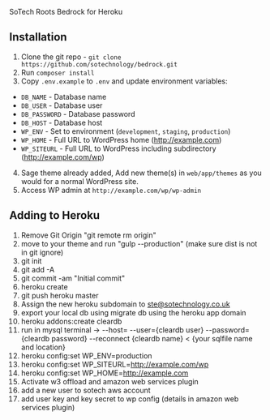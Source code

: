SoTech Roots Bedrock for Heroku


## Installation

1. Clone the git repo - `git clone https://github.com/sotechnology/bedrock.git`
2. Run `composer install`
3. Copy `.env.example` to `.env` and update environment variables:
  * `DB_NAME` - Database name
  * `DB_USER` - Database user
  * `DB_PASSWORD` - Database password
  * `DB_HOST` - Database host
  * `WP_ENV` - Set to environment (`development`, `staging`, `production`)
  * `WP_HOME` - Full URL to WordPress home (http://example.com)
  * `WP_SITEURL` - Full URL to WordPress including subdirectory (http://example.com/wp)
4. Sage theme already added, Add new theme(s) in `web/app/themes` as you would for a normal WordPress site.
5. Access WP admin at `http://example.com/wp/wp-admin`

## Adding to Heroku

1. Remove Git Origin "git remote rm origin"
2. move to your theme and run "gulp --production" (make sure dist is not in git ignore)
3. git init
4. git add -A
5. git commit -am "Initial commit"
6. heroku create <your site name>
7. git push heroku master
8. Assign the new heroku subdomain to ste@sotechnology.co.uk
9. export your local db using migrate db using the heroku app domain
10. heroku addons:create cleardb
11. run in mysql terminal -> --host=<cleardb host> --user={cleardb user} --password={cleardb password} --reconnect {cleardb name} < {your sqlfile name and location}
12. heroku config:set WP_ENV=production
13. heroku config:set WP_SITEURL=http://example.com/wp
14. heroku config:set WP_HOME=http://example.com
15. Activate w3 offload and amazon web services plugin
16. add a new user to sotech aws account
17. add user key and key secret to wp config (details in amazon web services plugin)

